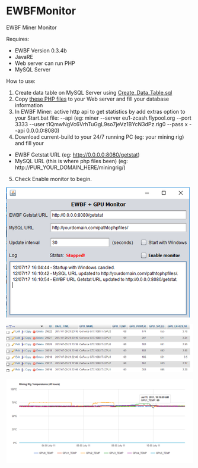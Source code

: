 # EWBFMonitor
EWBF Miner Monitor

Requires:
- EWBF Version 0.3.4b
- JavaRE
- Web server can run PHP
- MySQL Server

How to use:
1. Create data table on MySQL Server using [Create_Data_Table.sql](Create_Data_Table.sql)
2. Copy [these PHP files](Webpage) to your Web server and fill your database information
3. In EWBF Miner: active http api to get statistics by add extras option to your Start.bat file: --api 
(eg: miner --server eu1-zcash.flypool.org --port 3333 --user t1QmwNgVc6VrhTuGgL9so7jeVz1BYcN3dPz.rig0 --pass x --api 0.0.0.0:8080)
4. Download current-build to your 24/7 running PC (eg: your mining rig) and fill your 
- EWBF Getstat URL (eg: http://0.0.0.0:8080/getstat)
- MySQL URL (this is where php files been) (eg: http://PUR_YOUR_DOMAIN_HERE/miningrig/)
5. Check Enable monitor to begin.

![Monitor App](https://raw.githubusercontent.com/TaQuangTien/EWBFMonitor/master/Screenshots/monitor.png)

![Database ](https://raw.githubusercontent.com/TaQuangTien/EWBFMonitor/master/Screenshots/mysqldata.png)

![Final result ](https://raw.githubusercontent.com/TaQuangTien/EWBFMonitor/master/Screenshots/result.png)
